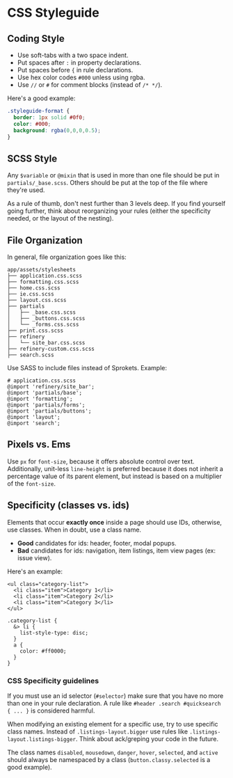 # CSS Styleguide #

## Coding Style ##

* Use soft-tabs with a two space indent.
* Put spaces after `:` in property declarations.
* Put spaces before `{` in rule declarations.
* Use hex color codes `#000` unless using rgba.
* Use `//` or `#` for comment blocks (instead of `/* */`).

Here's a good example:

```css
.styleguide-format {
  border: 1px solid #0f0;
  color: #000;
  background: rgba(0,0,0,0.5);
}
```

## SCSS Style ##

Any `$variable` or `@mixin` that is used in more than one file should be put in `partials/_base.scss`. Others should be put at the top of the file where they're used.

As a rule of thumb, don't nest further than 3 levels deep. If you find yourself going further, think about reorganizing your rules (either the specificity needed, or the layout of the nesting).

## File Organization ##

In general, file organization goes like this:

    app/assets/stylesheets
    ├── application.css.scss
    ├── formatting.css.scss
    ├── home.css.scss
    ├── ie.css.scss
    ├── layout.css.scss
    ├── partials
    │   ├── _base.css.scss
    │   ├── _buttons.css.scss
    │   └── _forms.css.scss
    ├── print.css.scss
    ├── refinery
    │   └── site_bar.css.scss
    ├── refinery-custom.css.scss
    ├── search.scss

Use SASS to include files instead of Sprokets. Example:

    # application.css.scss
    @import 'refinery/site_bar';
    @import 'partials/base';
    @import 'formatting';
    @import 'partials/forms';
    @import 'partials/buttons';
    @import 'layout';
    @import 'search';

## Pixels vs. Ems ##

Use `px` for `font-size`, because it offers absolute control over text. Additionally, unit-less `line-height` is preferred because it does not inherit a percentage value of its parent element, but instead is based on a multiplier of the `font-size`.

## Specificity (classes vs. ids) ##

Elements that occur **exactly once** inside a page should use IDs, otherwise, use classes. When in doubt, use a class name.

* **Good** candidates for ids: header, footer, modal popups.
* **Bad** candidates for ids: navigation, item listings, item view pages (ex: issue view).

Here's an example:

    <ul class="category-list">
      <li class="item">Category 1</li>
      <li class="item">Category 2</li>
      <li class="item">Category 3</li>
    </ul>

    .category-list {
      &> li {
        list-style-type: disc;
      }
      a {
        color: #ff0000;
      }
    }

### CSS Specificity guidelines

If you must use an id selector (`#selector`) make sure that you have no more than one in your rule declaration. A rule like `#header .search #quicksearch { ... }` is considered harmful.

When modifying an existing element for a specific use, try to use specific class names. Instead of `.listings-layout.bigger` use rules like `.listings-layout.listings-bigger`. Think about ack/greping your code in the future.

The class names `disabled`, `mousedown`, `danger`, `hover`, `selected`, and `active` should always be namespaced by a class (`button.classy.selected` is a good example).
